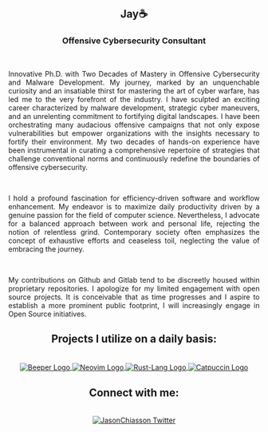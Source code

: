 <h2 align=center>Jay☕</h2>
<h3 align=center>Offensive Cybersecurity Consultant</h3>
<br>
<p align="justify">Innovative Ph.D. with Two Decades of Mastery in Offensive Cybersecurity and Malware Development. My journey, marked by an unquenchable curiosity and an insatiable thirst for mastering the art of cyber warfare, has led me to the very forefront of the industry. I have sculpted an exciting career characterized by malware development, strategic cyber maneuvers, and an unrelenting commitment to fortifying digital landscapes. I have been orchestrating many audacious offensive campaigns that not only expose vulnerabilities but empower organizations with the insights necessary to fortify their environment. My two decades of hands-on experience have been instrumental in curating a comprehensive repertoire of strategies that challenge conventional norms and continuously redefine the boundaries of offensive cybersecurity.</p>
<br>
<p align="justify">
I hold a profound fascination for efficiency-driven software and workflow enhancement. My endeavor is to maximize daily productivity driven by a genuine passion for the field of computer science. Nevertheless, I advocate for a balanced approach between work and personal life, rejecting the notion of relentless grind. Contemporary society often emphasizes the concept of exhaustive efforts and ceaseless toil, neglecting the value of embracing the journey.
</p>
<br>
<p align="justify">My contributions on Github and Gitlab tend to be discreetly housed within proprietary repositories. I apologize for my limited engagement with open source projects. It is conceivable that as time progresses and I aspire to establish a more prominent public footprint, I will increasingly engage in Open Source initiatives.
</p>

<h2 align="center">Projects I utilize on a daily basis:</h2>
<p align="center">
<br>
<a href="https://github.com/beeper" target="blank"><img align="center" src="https://avatars.githubusercontent.com/u/74791520?s=200&v=4" alt="Beeper Logo" />
<a href="https://github.com/neovim" target="blank"><img align="center" src="https://avatars.githubusercontent.com/u/6471485?s=200&v=4" alt="Neovim Logo" />
<a href="https://github.com/rust-lang" target="blank"><img align="center" src="https://avatars.githubusercontent.com/u/5430905?s=200&v=4" alt="Rust-Lang Logo" />
<a href="https://github.com/catppuccin" target="blank"><img align="center" src="https://avatars.githubusercontent.com/u/93489351?s=200&v=4" alt="Catpuccin Logo" />
</a>
</p>
<h2 align="center">Connect with me:</h2>
<p align="center">
<br>
<a href="https://twitter.com/Jason_Chiasson" target="blank"><img align="center" src="https://seeklogo.com/images/T/twitter-x-logo-BD2D3D475C-seeklogo.com.png?v=638258862900000000" alt="JasonChiasson Twitter" />
</a>
</p>
<br>
